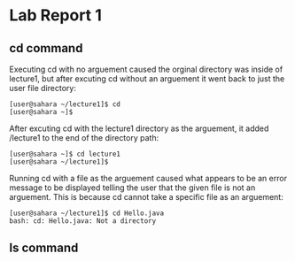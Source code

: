 # Lab Report 1

## cd command
Executing cd with no arguement caused the orginal directory was inside of lecture1, but after excuting cd without an arguement it went back to just the user file directory:
```
[user@sahara ~/lecture1]$ cd
[user@sahara ~]$ 
```
After excuting cd with the lecture1 directory as the arguement, it added /lecture1 to the end of the directory path:
```
[user@sahara ~]$ cd lecture1
[user@sahara ~/lecture1]$
```
Running cd with a file as the arguement caused what appears to be an error message to be displayed telling the user that the given file is not an arguement. This is because cd cannot take a specific file as an arguement:
```
[user@sahara ~/lecture1]$ cd Hello.java
bash: cd: Hello.java: Not a directory
```
## ls command



<br />
